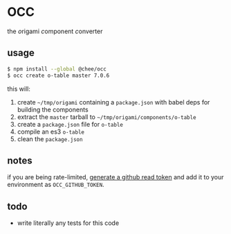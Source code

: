 # OCC
the *o*rigami *c*omponent *c*onverter

## usage

```sh
$ npm install --global @chee/occ
$ occ create o-table master 7.0.6
```

this will:

1. create `~/tmp/origami` containing a `package.json` with babel deps for building the components
2. extract the `master` tarball to `~/tmp/origami/components/o-table`
3. create a `package.json` file for `o-table`
4. compile an es3 `o-table`
5. clean the `package.json`

## notes

if you are being rate-limited, [generate a github read token](https://github.com/settings/tokens)
and add it to your environment as `OCC_GITHUB_TOKEN`.

## todo
* write literally any tests for this code
